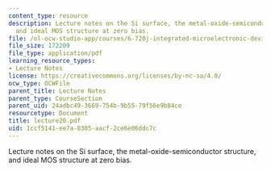 ```yaml
---
content_type: resource
description: Lecture notes on the Si surface, the metal-oxide-semiconductor structure,
  and ideal MOS structure at zero bias.
file: /ol-ocw-studio-app/courses/6-720j-integrated-microelectronic-devices-spring-2007/1ccf5141ee7a8305aacf2ce6e06ddc7c_lecture20.pdf
file_size: 172209
file_type: application/pdf
learning_resource_types:
- Lecture Notes
license: https://creativecommons.org/licenses/by-nc-sa/4.0/
ocw_type: OCWFile
parent_title: Lecture Notes
parent_type: CourseSection
parent_uid: 24adbc49-3669-754b-9b55-79f56e9b84ce
resourcetype: Document
title: lecture20.pdf
uid: 1ccf5141-ee7a-8305-aacf-2ce6e06ddc7c
---
```

Lecture notes on the Si surface, the metal-oxide-semiconductor structure, and ideal MOS structure at zero bias.